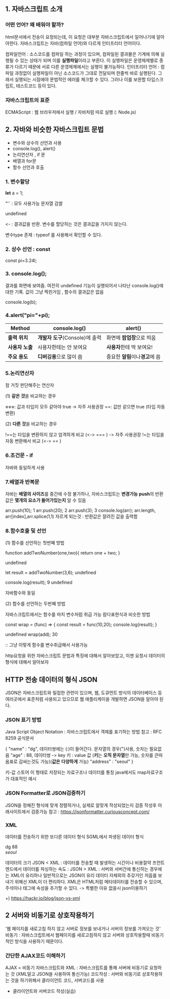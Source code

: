 
## 1. 자바스크립트 소개 
###  어떤 언어? 왜 배워야 할까?
html문서에서 전송이 요청되는데, 이 요청은 대부분 자바스크립트에서 일어나기에 알아야한다.
자바스크립트는 자바(컴파일 언어)와 다르게 인터프리터 언어이다.

컴파일언어 : 소스코드를 컴파일 하는 과정이 있으며, 컴파일된 결과물은 기계에 의해 실행될 수 있는 상태가 되며 이를 **실행파일**이라고 부른다.
이 실행파일은 운영체제별로 종류가 다르기 때문에 서로 다른 운영체제에서는 실행이 불가능하다.
인터프리터 언어 : 컴파일 과정없이 실행파일이 아닌 소스코드가 그대로 전달되며 한줄씩 바로 실행된다. 그래서 실행되는 시점에야 문법적인 에러를 체크할 수 있다.
그러나 이를 보완할 타입스크립트, 테스트코드 등이 있다. 

### 자바스크립트의 표준
ECMAScript : 웹 브라우저에서 실행 / 자바처럼 따로 실행 (: Node.js)

## 2. 자바와 비슷한 자바스크립트 문법
- 변수와 상수의 선언과 사용
- console.log(), alert()
- 논리연산자 , if 문
- 배열과 for문
- 함수 선언과 호출 

 
 ### 1. 변수할당

 **let** a = 1;

 "'` : 모두 사용가능  문자열 감쌀

 undefined
 >
 <- : 결과값을 반환. 변수를  할당하는 것은 결과값을 가지지 않는다.

 변수type 존재 : typeof 를 사용해서 확인할 수 있다.

### 2. 상수 선언 : const 
 const pi=3.24l;


### 3. console.log();
 결과를 화면에 보여줌.
 여전히 undefined
 기능이 실행되어서 나타난 console.log()에 대한 기록. 값이 그냥 찍힌거임 , 함수의 결과값은 없음 

 console.log(b);

 ### 4.alert("pi="+pi);

| **Method**        | **console.log()**                   | **alert()**                          |
|--------------------|-------------------------------------|---------------------------------------|
| **출력 위치**      | **개발자 도구**(Console)에 출력         | 화면에 **팝업창**으로 띄움               |
| **사용자 노출**    | 사용자한테는 안 보여요              | **사용자**한테 딱 보여요!              |
| **주요 용도**      | **디버깅용**으로 많이 씀                | 중요한 **알림**이나**경고**에 씀            |



### 5.논리연산자 
참 거짓 판단해주는 연산자

(1) **같은 것**을 비교하는 경우

**===**: 값과 타입이 모두 같아야 true -> 자주 사용권장 
==: 값만 같으면 true (타입 자동 변환)

(2) **다른 것**을 비교하는 경우 

!==는 타입을 변환하지 않고 엄격하게 비교 (<-> === ) -> 자주 사용권장 
!=는 타입을 자동 변환해서 비교 (<-> == )

### 6.조건문 - if 
자바와 동일하게 사용 

### 7.배열과 반복문 

자바는 **배열의 사이즈**를 중간에 수정 불가하나, 자바스크립트는 **변경가능** 
**push**의 반환값은 **몇개의 요소가 들어가있는지** 알 수 있음 

arr.push(10);
1
arr.push(20);
2
arr.push(3);
3
console.log(arr);
arr.length, arr[index],arr.splice(1,1) 자르게 되는것 : 반환값은 잘려진 값을 출력함


 ### 8.함수호출 및 선언

(1) 함수를 선언하는 첫번째 방법 
 
 function addTwoNumber(one,two){
    return one + two;
}

undefined

let result = addTwoNumber(3,6);
undefined

console.log(result);
9
undefined

자바함수와 동일 

(2) 함수를 선언하는 두번째 방법 

자바스크립트에서는 함수를 마치 변수처럼 취급 가능
람다표현식과 비슷한 방법 

const wrap = (func) => {
    const result = func(10,20);
    console.log(result);
}

undefined
wrap(add);
30

:: 그냥 이렇게 함수를 변수취급해서 사용가능 

http요청을 위한 자바스크립트 문법과 특징에 대해서 알아보았고, 이젠 요청시 데이터의 형식에 대해서 알아보자

## HTTP 전송 데이터의 형식 JSON
JSON은 자바스크립트와 밀접한 관련이 있으며,
웹, 도큐먼트 방식의 데이터베이스 등 여러곳에서 표준처럼 사용되고 있으므로 웹 애플리케이을 개발하면 JSON을 알아야 된다.

### JSON 표기 방법
Java Script Object Notation : 자바스크립트에서 객체를 표기하는 방법 
참고 : RFC 8259 공식문서 

{
"name" : "dg",  데이터쌍에는 (:)이 들어간다. 문자열의 경우(")사용, 숫자는 필요없음 
"age" : 88,     데이터쌍 -> key 키 :  value 값 (**키**는 **오직 문자열**만 가능, 숫자를 큰따옴표로 감싸는것도 가능)(**값은** **다양하게** 가능)
"address" : "seoul"
}

키-값 스토어 
이 형태로 저장되는 자료구조나 데이터를 통칭
java에서도 map자료구조가 대표적인 예시

### JSON Formatter로 JSON검증하기
JSON을 정해진 형식에 맞게 정렬하거나, 실제로 알맞게 작성되었는지 검증
작성후 아래사이트에서 검증가능 
참고 : https://jsonformatter.curiousconcept.com/ 

### XML
데이터를 전송하기 위한 또다른 데이터 형식
SGML에서 파생된 데이터 형식 

<?xml version = "1.0" encoding="UTF-8" ?>
<root>
<name>dg</name>
<age> 88</age>
<address>seoul</address>
</root>

데이터의 크기 JSON < XML  : 데이터를 전송할 때 발생하는 시간이나 비용절약 
프런트엔드에서 데이터를 파싱하는 속도 : JSON > XML : 서버와 서버간에 통신하는 경우에는 XML이 유리하나 일반적으로는 JSON이 유리 
데이터 자체외의 추갖거인 저옵를 보내기 위해선 XML이 더 편리하다. XML은 HTML처럼 메타데이터를 전송할 수 있으며, 주석이나 태그에 속성을 추가할 수 있다.
-> 특별한 이유 없을시 json이용하기 

+) https://hackr.io/blog/json-vs-xml


## 2 서버와 비동기로 상호작용하기
'웹 페이지를 새로고침 하지 않고 서버로 정보를 보내거나 서버의 정보를 가져오는 것'
비동기 : 자바스크립트에서 웹페이지를 새로고침하지 않고 서버와 상호작용할때 비동기적인 방식을 사용하기 때문이다.


### 간단한 AJAX코드 이해하기
 AJAX = 비동기 자바스크립트와 XML : 자바스크립트를 통해 서버에 비동기로 요청하는 것 (XML말고 JSON을 사용하여 통신가능)
 코드작성 : 서버와 비동기로 상호작용하는 것을 하기위해서 클라이언트 코드, 서버코드를 사용

 - 클라이언트와 서버코드 작성(실습)
 

